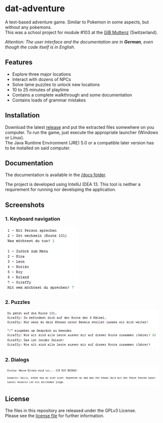 # dat-adventure

A text-based adventure game. Similar to Pokemon in some aspects, but without any pokemons.  
This was a school project for module #103 at the [GIB Muttenz](http://www.gibm.ch) (Switzerland).

*Attention: The user interface and the documentation are in __German__, even though the code itself is in English.*

## Features
- Explore three major locations
- Interact with dozens of NPCs
- Solve lame puzzles to unlock new locations
- 10 to 25 minutes of playtime
- Contains a complete walkthrough and some documentation
- Contains loads of grammar mistakes

## Installation
Download the latest [release](https://github.com/drasive/dat-adventure/releases/) and put the extracted files somewhere on you computer. To run the game, just execute the appropriate launcher (Windows or Linux).  
The Java Runtime Environment (JRE) 5.0 or a compatible later version has to be installed on said computer.

## Documentation
The documentation is available in the [/docs folder](docs).

The project is developed using IntelliJ IDEA 13. This tool is neither a requirement for running nor developing the application.

## Screenshots
### 1. Keyboard navigation
![Keyboard navigation](/docs/_source/keyboard_navigation.png "Keyboard navigation")

### 2. Puzzles
![Puzzles](/docs/_source/puzzles.png "Puzzles")

### 2. Dialogs
![Dialogs](/docs/_source/dialogs.png "Dialogs")

## License
The files in this repository are released under the GPLv3 License.  
Please see the [license file](LICENSE) for further information.
